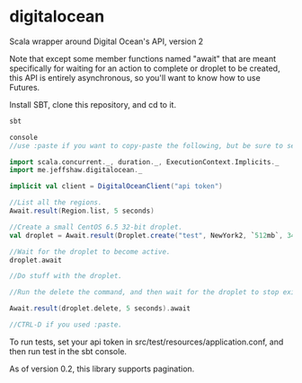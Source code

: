 digitalocean
============

Scala wrapper around Digital Ocean's API, version 2

Note that except some member functions named "await" that are meant specifically for waiting for an action to complete or droplet to be created, this API is entirely asynchronous, so you'll want to know how to use Futures.

Install SBT, clone this repository, and cd to it.


```scala
sbt

console
//use :paste if you want to copy-paste the following, but be sure to set your api token first.

import scala.concurrent._, duration._, ExecutionContext.Implicits._
import me.jeffshaw.digitalocean._

implicit val client = DigitalOceanClient("api token")

//List all the regions.
Await.result(Region.list, 5 seconds)

//Create a small CentOS 6.5 32-bit droplet.
val droplet = Await.result(Droplet.create("test", NewYork2, `512mb`, 3448674, Seq.empty, false, false, false, None), 10 seconds)

//Wait for the droplet to become active.
droplet.await

//Do stuff with the droplet.

//Run the delete the command, and then wait for the droplet to stop existing.

Await.result(droplet.delete, 5 seconds).await

//CTRL-D if you used :paste.
```

To run tests, set your api token in src/test/resources/application.conf, and then run test in the sbt console.

As of version 0.2, this library supports pagination.
